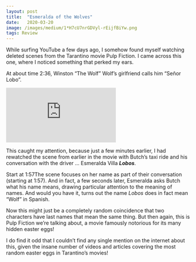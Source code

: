 ```yaml
---
layout:	post
title:	"Esmeralda of the Wolves"
date:	2020-03-20
image: /images/medium/1*H7cU7nrGDVyl-rEijfBiYw.png
tags: Review
---
```


While surfing YouTube a few days ago, I somehow found myself watching deleted scenes from the Tarantino movie Pulp Fiction. I came across this one, where I noticed something that perked my ears.

At about time 2:36, Winston “The Wolf” Wolf’s girlfriend calls him “Señor Lobo”.

<iframe src="https://www.youtube.com/embed/B9k-CS4tb3g?start=156" frameborder="0" allowfullscreen></iframe>

This caught my attention, because just a few minutes earlier, I had rewatched the scene from earlier in the movie with Butch’s taxi ride and his conversation with the driver … Esmeralda Villa ***Lobos***.

Start at 1:57The scene focuses on her name as part of their conversation (starting at 1:57). And in fact, a few seconds later, Esmeralda asks Butch what his name means, drawing particular attention to the meaning of names. And would you have it, turns out the name *Lobos* does in fact mean “Wolf” in Spanish.

Now this might just be a completely random coincidence that two characters have last names that mean the same thing. But then again, this is Pulp Fiction we’re talking about, a movie famously notorious for its many hidden easter eggs!

I do find it odd that I couldn’t find any single mention on the internet about this, given the insane number of videos and articles covering the most random easter eggs in Tarantino’s movies!